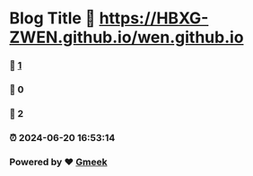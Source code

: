 # Blog Title :link: https://HBXG-ZWEN.github.io/wen.github.io 
### :page_facing_up: [1](https://HBXG-ZWEN.github.io/wen.github.io/tag.html) 
### :speech_balloon: 0 
### :hibiscus: 2 
### :alarm_clock: 2024-06-20 16:53:14 
### Powered by :heart: [Gmeek](https://github.com/Meekdai/Gmeek)
